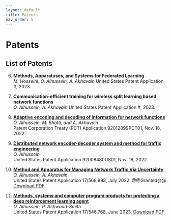 ```yaml
---
layout: default
title: Patents
nav_order: 5
---
```

<!-- Google tag (gtag.js) -->
<script async src="https://www.googletagmanager.com/gtag/js?id=G-E09K8XMPK5"></script>
<script>
  window.dataLayer = window.dataLayer || [];
  function gtag(){dataLayer.push(arguments);}
  gtag('js', new Date());

  gtag('config', 'G-E09K8XMPK5');
</script>


# Patents

## List of Patents

6. **Methods, Apparatuses, and Systems for Federated Learning**  
   *M. Hosseini, O. Alhussein, A. Akhavain*
   United States Patent Application #, 2023.

5. **Communication-efficient training for wireless split learning based network functions**  
   *O. Alhussein, A. Akhavain*
   United States Patent Application #, 2023.

4. **[Adaptive encoding and decoding of information for network functions](https://patentimages.storage.googleapis.com/97/64/f0/7110d758bcd351/WO2024103385A1.pdf)**  
   *O. Alhussein, M. Bhatti, and A. Akhavain*  
   Patent Corporation Treaty (PCT) Application 92012899PCT01, Nov. 18, 2022.

3. **[Distributed network encoder-decoder system and method for traffic engineering](https://patentimages.storage.googleapis.com/97/64/f0/7110d758bcd351/WO2024103385A1.pdf)**  
   *O. Alhussein*  
   United States Patent Application 92008480US01, Nov. 18, 2022.

2. **[Method and Apparatus for Managing Network Traffic Via Uncertainty](https://patents.google.com/patent/US20230216811A1/en)**  
   *O. Alhussein, A. Akhavain*  
   United States Patent Application 17/568,893, July 2022. @@Granted@@
   [Download PDF](files/patents/US20230216811A1.pdf)

1. **[Methods, systems and computer program products for protecting a deep reinforcement learning agent](https://patentimages.storage.googleapis.com/58/d0/aa/a4e9930b2041b9/US20230185932A1.pdf)**  
   *O. Alhussein, P. Ashwood-Smith*  
   United States Patent Application 17/546,768, June 2023.
   [Download PDF](files/patents/US20230185932A1.pdf)

